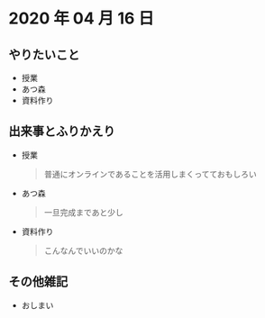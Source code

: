 # 2020 年 04 月 16 日

## やりたいこと

- 授業
- あつ森
- 資料作り

## 出来事とふりかえり

- 授業
  > 普通にオンラインであることを活用しまくってておもしろい
- あつ森
  > 一旦完成まであと少し
- 資料作り
  > こんなんでいいのかな

## その他雑記

- おしまい
